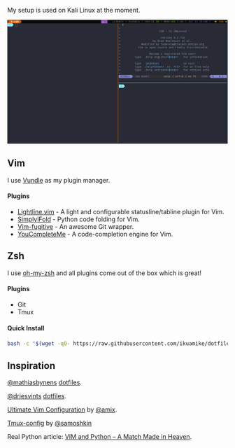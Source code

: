 My setup is used on Kali Linux at the moment.

![terminal](https://github.com/ikuamike/dotfiles/blob/master/Screenshots/terminal.png)

## Vim

I use [Vundle](https://github.com/VundleVim/Vundle.vim) as my plugin manager.

#### Plugins
- [Lightline.vim](https://github.com/itchyny/lightline.vim) - A light and configurable statusline/tabline plugin for Vim.
- [SimplylFold](https://github.com/tmhedberg/SimpylFold) -  Python code folding for Vim.
- [Vim-fugitive](https://github.com/tpope/vim-fugitive) - An awesome Git wrapper.
- [YouCompleteMe](https://github.com/Valloric/YouCompleteMe) - A code-completion engine for Vim.

## Zsh

I use [oh-my-zsh](https://github.com/robbyrussell/oh-my-zsh) and all plugins come out of the box which is great!

#### Plugins

- Git
- Tmux

#### Quick Install

```bash
bash -c "$(wget -qO- https://raw.githubusercontent.com/ikuamike/dotfiles/master/install.sh)"
```

## Inspiration

[@mathiasbynens](https://github.com/mathiasbynens) [dotfiles](https://github.com/mathiasbynens/dotfiles).

[@driesvints](https://github.com/driesvints/) [dotfiles](https://github.com/driesvints/dotfiles). 

[Ultimate Vim Configuration](https://github.com/amix/vimrc) by [@amix](https://github.com/amix).

[Tmux-config](https://github.com/samoshkin/tmux-config) by [@samoshkin](https://github.com/samoshkin)

Real Python article: [VIM and Python – A Match Made in Heaven](https://realpython.com/vim-and-python-a-match-made-in-heaven/).

